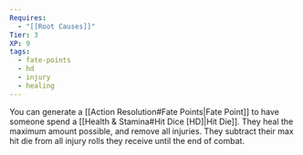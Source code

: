 ```yaml
---
Requires:
  - "[[Root Causes]]"
Tier: 3
XP: 9
tags:
  - fate-points
  - hd
  - injury
  - healing
---
```

You can generate a [[Action Resolution#Fate Points|Fate Point]] to have someone spend a [[Health & Stamina#Hit Dice [HD]|Hit Die]]. They heal the maximum amount possible, and remove all injuries. They subtract their max hit die from all injury rolls they receive until the end of combat.